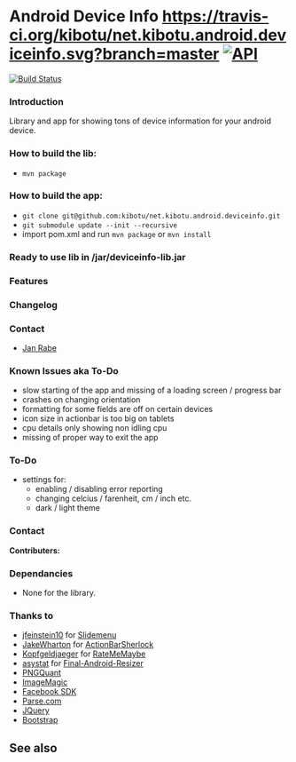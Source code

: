 Android Device Info https://travis-ci.org/kibotu/net.kibotu.android.deviceinfo.svg?branch=master [![API](https://img.shields.io/badge/API-15%2B-brightgreen.svg?style=flat)](https://android-arsenal.com/api?level=15)
==========================

[![Build Status](https://travis-ci.org/kibotu/net.kibotu.android.deviceinfo.svg)](https://travis-ci.org/kibotu/net.kibotu.android.deviceinfo)

### Introduction

Library and app for showing tons of device information for your android device.


### How to build the lib:

- `mvn package`

### How to build the app:

- `git clone git@github.com:kibotu/net.kibotu.android.deviceinfo.git`
- `git submodule update --init --recursive`
- import pom.xml and run `mvn package` or `mvn install`

### Ready to use lib in /jar/deviceinfo-lib.jar

### Features

### Changelog

### Contact
* [Jan Rabe](mailto:jan.rabe@wooga.com)

### Known Issues aka To-Do

- slow starting of the app and missing of a loading screen / progress bar
- crashes on changing orientation
- formatting for some fields are off on certain devices
- icon size in actionbar is too big on tablets
- cpu details only showing non idling cpu
- missing of proper way to exit the app
 
### To-Do

- settings for: 
    - enabling / disabling error reporting
    - changing celcius / farenheit, cm / inch etc.
    - dark / light theme

### Contact

**Contributers:**

### Dependancies 
* None for the library.

### Thanks to 

* [jfeinstein10](https://github.com/jfeinstein10) for [Slidemenu](https://github.com/jfeinstein10/SlidingMenu)
* [JakeWharton](https://github.com/JakeWharton) for [ActionBarSherlock](https://github.com/JakeWharton/ActionBarSherlock) 
* [Kopfgeldjaeger](https://github.com/Kopfgeldjaeger) for [RateMeMaybe](https://github.com/Kopfgeldjaeger/RateMeMaybe)
* [asystat](https://github.com/asystat) for [Final-Android-Resizer](https://github.com/asystat/Final-Android-Resizer)
* [PNGQuant](https://github.com/pornel/pngquant)
* [ImageMagic](https://github.com/trevor/ImageMagick)
* [Facebook SDK](https://github.com/facebook/facebook-android-sdk)
* [Parse.com](https://parse.com/)
* [JQuery](https://github.com/jquery/jquery) 
* [Bootstrap](https://github.com/twbs/bootstrap)

## See also